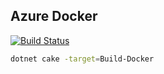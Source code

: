 ## Azure Docker

[![Build Status](https://dev.azure.com/wk-j/azure-docker/_apis/build/status/wk-j.azure-docker?branchName=master)](https://dev.azure.com/wk-j/azure-docker/_build/latest?definitionId=44&branchName=master)

```bash
dotnet cake -target=Build-Docker
```